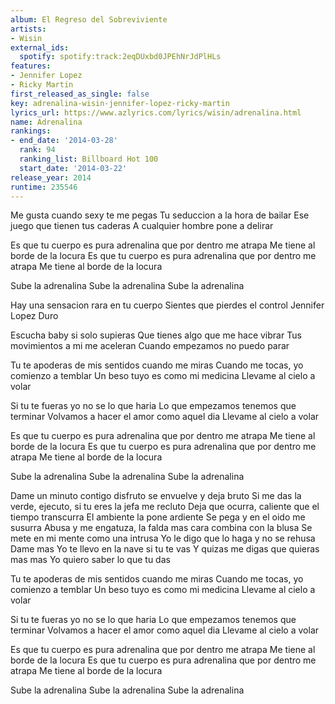 ```yaml
---
album: El Regreso del Sobreviviente
artists:
- Wisin
external_ids:
  spotify: spotify:track:2eqDUxbd0JPEhNrJdPlHLs
features:
- Jennifer Lopez
- Ricky Martin
first_released_as_single: false
key: adrenalina-wisin-jennifer-lopez-ricky-martin
lyrics_url: https://www.azlyrics.com/lyrics/wisin/adrenalina.html
name: Adrenalina
rankings:
- end_date: '2014-03-28'
  rank: 94
  ranking_list: Billboard Hot 100
  start_date: '2014-03-22'
release_year: 2014
runtime: 235546
---
```

Me gusta cuando sexy te me pegas
Tu seduccion a la hora de bailar
Ese juego que tienen tus caderas
A cualquier hombre pone a delirar

Es que tu cuerpo es pura adrenalina que por dentro me atrapa
Me tiene al borde de la locura
Es que tu cuerpo es pura adrenalina que por dentro me atrapa
Me tiene al borde de la locura

Sube la adrenalina
Sube la adrenalina
Sube la adrenalina

Hay una sensacion rara en tu cuerpo
Sientes que pierdes el control
Jennifer Lopez
Duro

Escucha baby si solo supieras
Que tienes algo que me hace vibrar
Tus movimientos a mi me aceleran
Cuando empezamos no puedo parar

Tu te apoderas de mis sentidos cuando me miras
Cuando me tocas, yo comienzo a temblar
Un beso tuyo es como mi medicina
Llevame al cielo a volar

Si tu te fueras yo no se lo que haria
Lo que empezamos tenemos que terminar
Volvamos a hacer el amor como aquel dia
Llevame al cielo a volar

Es que tu cuerpo es pura adrenalina que por dentro me atrapa
Me tiene al borde de la locura
Es que tu cuerpo es pura adrenalina que por dentro me atrapa
Me tiene al borde de la locura

Sube la adrenalina
Sube la adrenalina
Sube la adrenalina

Dame un minuto contigo disfruto se envuelve y deja bruto
Si me das la verde, ejecuto, si tu eres la jefa me recluto
Deja que ocurra, caliente que el tiempo transcurra
El ambiente la pone ardiente
Se pega y en el oido me susurra
Abusa y me engatuza, la falda mas cara combina con la blusa
Se mete en mi mente como una intrusa
Yo le digo que lo haga y no se rehusa
Dame mas
Yo te llevo en la nave si tu te vas
Y quizas me digas que quieras mas mas
Yo quiero saber lo que tu das

Tu te apoderas de mis sentidos cuando me miras
Cuando me tocas, yo comienzo a temblar
Un beso tuyo es como mi medicina
Llevame al cielo a volar

Si tu te fueras yo no se lo que haria
Lo que empezamos tenemos que terminar
Volvamos a hacer el amor como aquel dia
Llevame al cielo a volar

Es que tu cuerpo es pura adrenalina que por dentro me atrapa
Me tiene al borde de la locura
Es que tu cuerpo es pura adrenalina que por dentro me atrapa
Me tiene al borde de la locura

Sube la adrenalina
Sube la adrenalina
Sube la adrenalina
